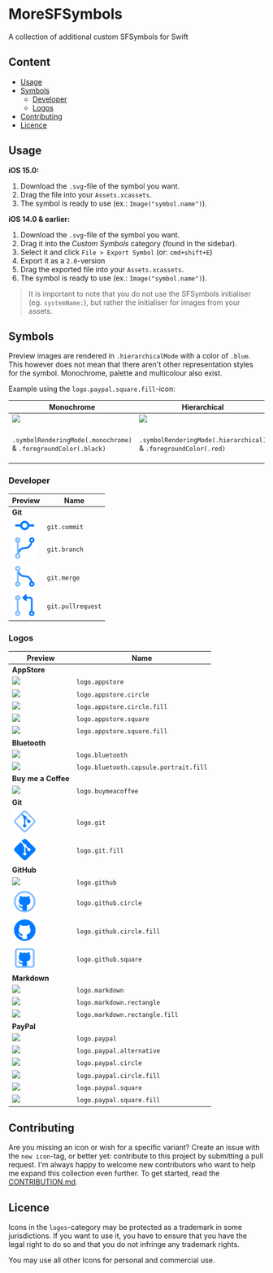 # MoreSFSymbols

A collection of additional custom SFSymbols for Swift

## Content

- [Usage](#usage)
- [Symbols](#symbols)
  - [Developer](#developer)
  - [Logos](#logos)
- [Contributing](#contributing)
- [Licence](#licence)

## Usage

**iOS 15.0:**

1. Download the `.svg`-file of the symbol you want.
2. Drag the file into your `Assets.xcassets`.
3. The symbol is ready to use (ex.: `Image("symbol.name")`).

**iOS 14.0 & earlier:**

1. Download the `.svg`-file of the symbol you want.
2. Drag it into the _Custom Symbols_ category (found in the sidebar).
3. Select it and click `File > Export Symbol` (or: `cmd+shift+E`)
4. Export it as a `2.0`-version
5. Drag the exported file into your `Assets.xcassets`.
6. The symbol is ready to use (ex.: `Image("symbol.name")`).

> It is important to note that you do not use the SFSymbols initialiser (eg. `systemName:`), but rather the initialiser for images from your assets.

## Symbols

Preview images are rendered in `.hierarchicalMode` with a color of `.blue`. This however does not mean that there aren't other representation styles for the symbol. Monochrome, palette and multicolour also exist.

Example using the `logo.paypal.square.fill`-icon:

| Monochrome                                                                  | Hierarchical                                                                  | Palette                                                                                            | Multicolor                                                                  |
| --------------------------------------------------------------------------- | ----------------------------------------------------------------------------- | -------------------------------------------------------------------------------------------------- | --------------------------------------------------------------------------- |
| <img src="preview-images/mode-examples/monochrome-example.png" width="50"/> | <img src="preview-images/mode-examples/hierarchical-example.png" width="50"/> | <img src="preview-images/mode-examples/palette-example.png" width="50"/>                           | <img src="preview-images/mode-examples/multicolor-example.png" width="50"/> |
| `.symbolRenderingMode(.monochrome)` & `.foregroundColor(.black)`            | `.symbolRenderingMode(.hierarchical)` & `.foregroundColor(.red)`              | `.symbolRenderingMode(.palette)` & `.foregroundStyle(.red, .green, .yellow)` (i know it looks bad) | `.symbolRenderingMode(.multicolor)` & `.foregroundColor(.black)`            |

### Developer

| Preview                                                                                                          | Name              |
| ---------------------------------------------------------------------------------------------------------------- | ----------------- |
| **Git**                                                                                                          |                   |
| <a href="developer/git.commit.svg"><img src="preview-images/developer/git.commit.png" width="50"/></a>           | `git.commit`      |
| <a href="developer/git.branch.svg"><img src="preview-images/developer/git.branch.png" width="50"/></a>           | `git.branch`      |
| <a href="developer/git.merge.svg"><img src="preview-images/developer/git.merge.png" width="50"/></a>             | `git.merge`       |
| <a href="developer/git.pullrequest.svg"><img src="preview-images/developer/git.pullrequest.png" width="50"/></a> | `git.pullrequest` |

### Logos

| Preview                                                                                                                                            | Name                                   |
| -------------------------------------------------------------------------------------------------------------------------------------------------- | -------------------------------------- |
| **AppStore**                                                                                                                                       |                                        |
| <a href="logos/logo.appstore.svg"><img src="preview-images/logos/logo.appstore.png" width="50"/></a>                                               | `logo.appstore`                        |
| <a href="logos/logo.appstore.circle.svg"><img src="preview-images/logos/logo.appstore.circle.png" width="50"/></a>                                 | `logo.appstore.circle`                 |
| <a href="logos/logo.appstore.circle.fill.svg"><img src="preview-images/logos/logo.appstore.circle.fill.png" width="50"/></a>                       | `logo.appstore.circle.fill`            |
| <a href="logos/logo.appstore.square.svg"><img src="preview-images/logos/logo.appstore.square.png" width="50"/></a>                                 | `logo.appstore.square`                 |
| <a href="logos/logo.appstore.square.fill.svg"><img src="preview-images/logos/logo.appstore.square.fill.png" width="50"/></a>                       | `logo.appstore.square.fill`            |
| **Bluetooth**                                                                                                                                      |                                        |
| <a href="logos/logo.bluetooth.svg"><img src="preview-images/logos/logo.bluetooth.png" width="50"/></a>                                             | `logo.bluetooth`                       |
| <a href="logos/logo.bluetooth.capsule.portrait.fill.svg"><img src="preview-images/logos/logo.bluetooth.capsule.portrait.fill.png" width="50"/></a> | `logo.bluetooth.capsule.portrait.fill` |
| **Buy me a Coffee**                                                                                                                                |                                        |
| <a href="logos/logo.buymeacoffee.svg"><img src="preview-images/logos/logo.buymeacoffee.png" width="50"/></a>                                       | `logo.buymeacoffee`                    |
| **Git**                                                                                                                                            |                                        |
| <a href="logos/logo.git.svg"><img src="preview-images/logos/logo.git.png" width="50"/></a>                                                         | `logo.git`                             |
| <a href="logos/logo.git.fill.svg"><img src="preview-images/logos/logo.git.fill.png" width="50"/></a>                                               | `logo.git.fill`                        |
| **GitHub**                                                                                                                                         |                                        |
| <a href="logos/logo.github.svg"><img src="preview-images/logos/logo.github.png" width="50"/></a>                                                   | `logo.github`                          |
| <a href="logos/logo.github.circle.svg"><img src="preview-images/logos/logo.github.circle.png" width="50"/></a>                                     | `logo.github.circle`                   |
| <a href="logos/logo.github.circle.fill.svg"><img src="preview-images/logos/logo.github.circle.fill.png" width="50"/></a>                           | `logo.github.circle.fill`              |
| <a href="logos/logo.github.square.svg"><img src="preview-images/logos/logo.github.square.png" width="50"/></a>                                     | `logo.github.square`                   |
| **Markdown**                                                                                                                                       |                                        |
| <a href="logos/logo.markdown.svg"><img src="preview-images/logos/logo.markdown.png" width="50"/></a>                                               | `logo.markdown`                        |
| <a href="logos/logo.markdown.rectangle.svg"><img src="preview-images/logos/logo.markdown.rectangle.png" width="50"/></a>                           | `logo.markdown.rectangle`              |
| <a href="logos/logo.markdown.rectangle.fill.svg"><img src="preview-images/logos/logo.markdown.rectangle.fill.png" width="50"/></a>                 | `logo.markdown.rectangle.fill`         |
| **PayPal**                                                                                                                                         |                                        |
| <a href="logos/logo.paypal.svg"><img src="preview-images/logos/logo.paypal.png" width="50"/></a>                                                   | `logo.paypal`                          |
| <a href="logos/logo.paypal.alternative.svg"><img src="preview-images/logos/logo.paypal.alternative.png" width="50"/></a>                           | `logo.paypal.alternative`              |
| <a href="logos/logo.paypal.circle.svg"><img src="preview-images/logos/logo.paypal.circle.png" width="50"/></a>                                     | `logo.paypal.circle`                   |
| <a href="logos/logo.paypal.circle.fill.svg"><img src="preview-images/logos/logo.paypal.circle.fill.png" width="50"/></a>                           | `logo.paypal.circle.fill`              |
| <a href="logos/logo.paypal.square.svg"><img src="preview-images/logos/logo.paypal.square.png" width="50"/></a>                                     | `logo.paypal.square`                   |
| <a href="logos/logo.paypal.square.fill.svg"><img src="preview-images/logos/logo.paypal.square.fill.png" width="50"/></a>                           | `logo.paypal.square.fill`              |

## Contributing

Are you missing an icon or wish for a specific variant? Create an issue with the `new icon`-tag, or better yet: contribute to this project by submitting a pull request. I'm always happy to welcome new contributors who want to help me expand this collection even further. To get started, read the [CONTRIBUTION.md](https://github.com/cameronshemilt/MoreSFSymbols/blob/main/CONTRIBUTING.md).

## Licence

Icons in the `logos`-category may be protected as a trademark in some jurisdictions. If you want to use it, you have to ensure that you have the legal right to do so and that you do not infringe any trademark rights.

You may use all other Icons for personal and commercial use.
